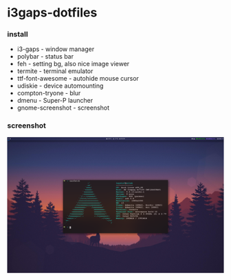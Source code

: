 # i3gaps-dotfiles
### install
* i3-gaps - window manager
* polybar - status bar
* feh - setting bg, also nice image viewer
* termite - terminal emulator
* ttf-font-awesome - autohide mouse cursor
* udiskie - device automounting
* compton-tryone - blur
* dmenu - Super-P launcher
* gnome-screenshot - screenshot
### screenshot
![Screenshot](screenshot.png)
